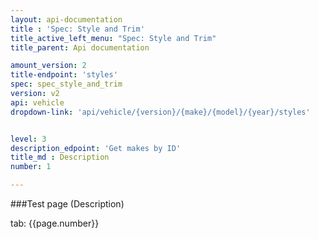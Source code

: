 ```yaml
---
layout: api-documentation
title : 'Spec: Style and Trim'
title_active_left_menu: "Spec: Style and Trim"
title_parent: Api documentation

amount_version: 2
title-endpoint: 'styles'
spec: spec_style_and_trim
version: v2
api: vehicle
dropdown-link: 'api/vehicle/{version}/{make}/{model}/{year}/styles'


level: 3
description_edpoint: 'Get makes by ID'
title_md : Description
number: 1

---
```



###Test page (Description)

tab: {{page.number}}

